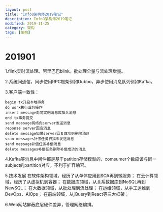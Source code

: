 ```yaml
---
layout: post
title: "InfoQ架构师2019笔记"
description: InfoQ架构师2019笔记
modified: 2019-11-25
category: 架构
tags: [架构]
---
```


# 201901
1.flink实时流处理。阿里巴巴blink。批处理全量与流处理增量。

2.系统间通信，同步使用RPC框架例如Dubbo，异步使用消息队列例如Kafka。

3.客户端一致性：

    begin tx开启本地事务
    do work执行业务操作
    insert message向同实例消息库插入消息
    end tx事务提交
    send message网络向server发送消息
    reponse server回应消息
    delete message如果server回复成功则删除消息
    scan messages补偿任务扫描未发送消息
    send message补偿任务补偿消息
    delete messages补偿任务删除补偿成功的消息

4.Kafka等消息中间件都是基于patition存储模型的，comsumer个数应该与同一subject的partition对应。不利于扩容缩容。

5.技术发展
在软件架构领域，经历了从单体应用到SOA再到微服务；
在云计算领域，经历了从虚拟机到容器；
在数据库领域，从关系数据库到NoSQL再到NewSQL；
在大数据领域，从批处理到流处理；
在运维领域，从手工运维到DevOps、AIOps；
在前端领域，从jQuery到React等三大框架；

6.Web网站屏蔽底层硬件差异，管理网络编排。